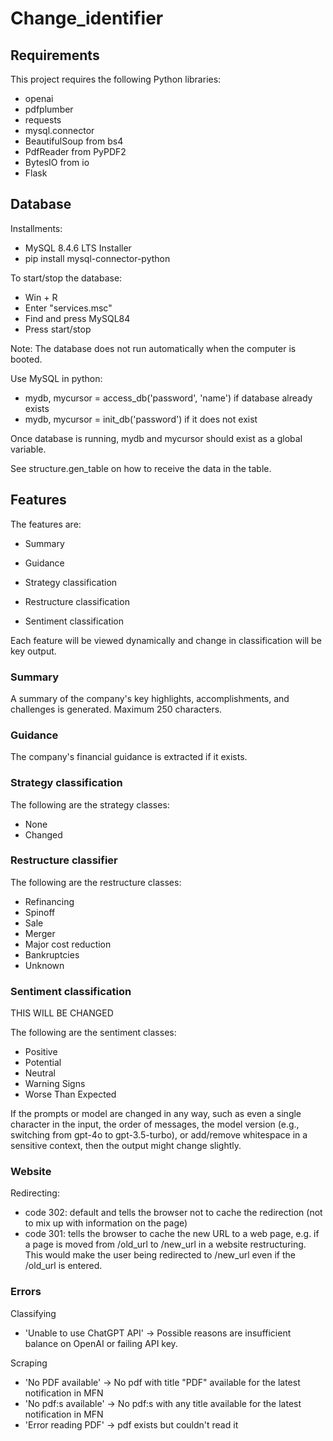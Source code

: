 # Change_identifier
## Requirements

This project requires the following Python libraries:
- openai
- pdfplumber
- requests
- mysql.connector
- BeautifulSoup from bs4
- PdfReader from PyPDF2
- BytesIO from io
- Flask

## Database

Installments:
- MySQL 8.4.6 LTS Installer
- pip install mysql-connector-python

To start/stop the database:
- Win + R
- Enter "services.msc"
- Find and press MySQL84
- Press start/stop

Note: The database does not run automatically when the computer is booted.

Use MySQL in python:
- mydb, mycursor = access_db('password', 'name') if database already exists
- mydb, mycursor = init_db('password') if it does not exist

Once database is running, mydb and mycursor should exist as a global variable. 

See structure.gen_table on how to receive the data in the table. 

## Features

The features are:
- Summary
- Guidance
- Strategy classification
- Restructure classification

- Sentiment classification

Each feature will be viewed dynamically and change in classification will be key output. 

### Summary

A summary of the company's key highlights, accomplishments, and challenges is generated. Maximum 250 characters. 

### Guidance

The company's financial guidance is extracted if it exists. 

### Strategy classification

The following are the strategy classes:
- None
- Changed

### Restructure classifier

The following are the restructure classes:
- Refinancing
- Spinoff
- Sale
- Merger
- Major cost reduction
- Bankruptcies
- Unknown

### Sentiment classification

THIS WILL BE CHANGED

The following are the sentiment classes:
- Positive
- Potential
- Neutral
- Warning Signs
- Worse Than Expected

If the prompts or model are changed in any way, such as even a single character in the input, the order of messages, the model version (e.g., switching from gpt-4o to gpt-3.5-turbo), or add/remove whitespace in a sensitive context, then the output might change slightly.

### Website

Redirecting:
- code 302: default and tells the browser not to cache the redirection (not to mix up with information on the page)
- code 301: tells the browser to cache the new URL to a web page, e.g. if a page is moved from /old_url to /new_url in a website 
restructuring. This would make the user being redirected to /new_url even if the /old_url is entered. 

### Errors
Classifying
- 'Unable to use ChatGPT API' -> Possible reasons are insufficient balance on OpenAI or failing API key.

Scraping
- 'No PDF available' -> No pdf with title "PDF" available for the latest notification in MFN
- 'No pdf:s available' -> No pdf:s with any title available for the latest notification in MFN
- 'Error reading PDF' -> pdf exists but couldn't read it
